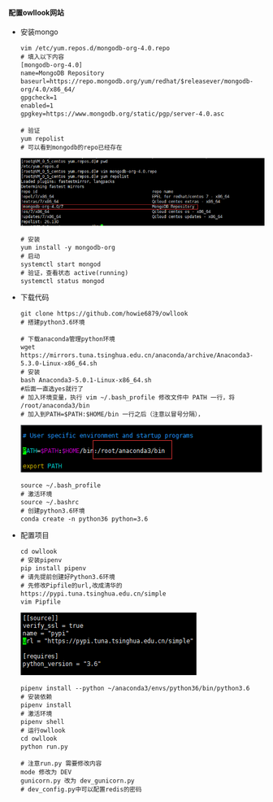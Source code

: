 #### 配置owllook网站

- 安装mongo

  ```shell
  vim /etc/yum.repos.d/mongodb-org-4.0.repo
  # 填入以下内容
  [mongodb-org-4.0]
  name=MongoDB Repository
  baseurl=https://repo.mongodb.org/yum/redhat/$releasever/mongodb-org/4.0/x86_64/
  gpgcheck=1
  enabled=1
  gpgkey=https://www.mongodb.org/static/pgp/server-4.0.asc
  
  # 验证
  yum repolist
  # 可以看到mongodb的repo已经存在
  ```

  ![1565161893176](img/1565161893176.png)

  ```shell
  # 安装
  yum install -y mongodb-org
  # 启动
  systemctl start mongod
  # 验证，查看状态 active(running)
  systemctl status mongod
  ```

- 下载代码

  ```shell
  git clone https://github.com/howie6879/owllook
  # 搭建python3.6环境
  
  # 下载anaconda管理python环境
  wget https://mirrors.tuna.tsinghua.edu.cn/anaconda/archive/Anaconda3-5.3.0-Linux-x86_64.sh
  # 安装
  bash Anaconda3-5.0.1-Linux-x86_64.sh
  #后面一直选yes就行了
  # 加入环境变量，执行 vim ~/.bash_profile 修改文件中 PATH 一行，将 /root/anaconda3/bin 
  # 加入到PATH=$PATH:$HOME/bin 一行之后（注意以冒号分隔），
  
  ```

  ![1565162330794](img/1565162330794.png)

  ```shell
  source ~/.bash_profile
  # 激活环境
  source ~/.bashrc
  # 创建python3.6环境
  conda create -n python36 python=3.6
  ```

- 配置项目

  ```shell
  cd owllook
  # 安装pipenv
  pip install pipenv
  # 请先提前创建好Python3.6环境
  # 先修改Pipfile的url,改成清华的 https://pypi.tuna.tsinghua.edu.cn/simple
  vim Pipfile
  
  ```

  ![1565162851505](img/1565162851505.png)

  ```shell
  pipenv install --python ~/anaconda3/envs/python36/bin/python3.6
  # 安装依赖
  pipenv install
  # 激活环境
  pipenv shell
  # 运行owllook
  cd owllook
  python run.py
  
  # 注意run.py 需要修改内容
  mode 修改为 DEV
  gunicorn.py 改为 dev_gunicorn.py
  # dev_config.py中可以配置redis的密码
  ```

  
